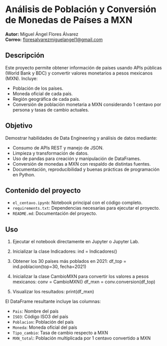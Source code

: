 # Análisis de Población y Conversión de Monedas de Países a MXN

**Autor:** Miguel Ángel Flores Álvarez  
**Correo:** floresalvarezmiguelangel1@gmail.com

## Descripción
Este proyecto permite obtener información de países usando APIs públicas (World Bank y BDC) y convertir valores monetarios a pesos mexicanos (MXN). 
Incluye:
- Población de los países.
- Moneda oficial de cada país.
- Región geográfica de cada país.
- Conversión de población monetaria a MXN considerando 1 centavo por persona y tasas de cambio actuales.

## Objetivo
Demostrar habilidades de Data Engineering y análisis de datos mediante:
- Consumo de APIs REST y manejo de JSON.
- Limpieza y transformación de datos.
- Uso de pandas para creación y manipulación de DataFrames.
- Conversión de monedas a MXN con respaldo de distintas fuentes.
- Documentación, reproducibilidad y buenas prácticas de programación en Python.

## Contenido del proyecto
- `el_centavo.ipynb`: Notebook principal con el código completo.
- `requirements.txt`: Dependencias necesarias para ejecutar el proyecto.
- `README.md`: Documentación del proyecto.

## Uso
1. Ejecutar el notebook directamente en Jupyter o Jupyter Lab.

2. Inicializar la clase Indicadores:
   ind = Indicadores()

3. Obtener los 30 países más poblados en 2021:
   df_top = ind.poblacion(top=30, fecha=2021)

4. Inicializar la clase CambioMXN para convertir los valores a pesos mexicanos:
   conv = CambioMXN()
   df_mxn = conv.conversion(df_top)

5. Visualizar los resultados:
   print(df_mxn)

El DataFrame resultante incluye las columnas:
- `Pais`: Nombre del país
- `ISO3`: Código ISO3 del país
- `Poblacion`: Población del país
- `Moneda`: Moneda oficial del país
- `Tipo_cambio`: Tasa de cambio respecto a MXN
- `MXN_total`: Población multiplicada por 1 centavo convertido a MXN
